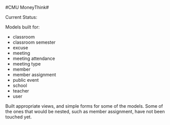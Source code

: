 #CMU MoneyThink#

Current Status:

Models built for:
- classroom
- classroom semester
- excuse
- meeting
- meeting attendance
- meeting type
- member
- member assignment
- public event
- school
- teacher
- user

Built appropriate views, and simple forms for some of the models. Some of the ones that would be nested, such as member assignment, have not been touched yet.